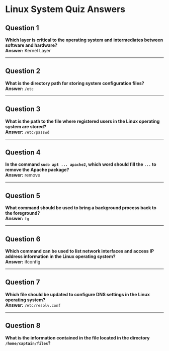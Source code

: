 # Linux System Quiz Answers

## Question 1
**Which layer is critical to the operating system and intermediates between software and hardware?**  
**Answer:** Kernel Layer

---

## Question 2
**What is the directory path for storing system configuration files?**  
**Answer:** `/etc`

---

## Question 3
**What is the path to the file where registered users in the Linux operating system are stored?**  
**Answer:** `/etc/passwd`

---

## Question 4
**In the command `sudo apt ... apache2`, which word should fill the `...` to remove the Apache package?**  
**Answer:** remove

---

## Question 5
**What command should be used to bring a background process back to the foreground?**  
**Answer:** `fg`

---

## Question 6
**Which command can be used to list network interfaces and access IP address information in the Linux operating system?**  
**Answer:** ifconfig

---

## Question 7
**Which file should be updated to configure DNS settings in the Linux operating system?**  
**Answer:** `/etc/resolv.conf`

---

## Question 8
**What is the information contained in the file located in the directory `/home/captain/files`?**
